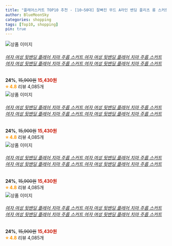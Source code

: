 ```yaml
---
title: "플레어스커트 TOP10 추천 - [10~50대] 잘빠진 무드 A라인 밴딩 플리츠 롱 스커트"
author: BlueMoonSky
categories: shopping
tags: [Top10, shopping]
pin: true
---
```

<html>
	<head>
		<link rel="stylesheet" href="https://cdn.jsdelivr.net/npm/bootstrap@5.3.2/dist/css/bootstrap.min.css">
	</head>
	<body>
		<div class="container">
			<div class="row justify-content-center">
				<div class="col-md-4 col-sm-6">
					<div class="product-container">
						<img src="https://thumbnail6.coupangcdn.com/thumbnails/remote/230x230ex/image/retail/images/79784996190699-11d9166c-9c28-4ac6-9961-58f13ba87d79.png" alt="상품 이미지">
						<h6><a href="#">여자 여성 뒷밴딩 플레어 치마 주름 스커트 여자 여성 뒷밴딩 플레어 치마 주름 스커트 여자 여성 뒷밴딩 플레어 치마 주름 스커트 여자 여성 뒷밴딩 플레어 치마 주름 스커트</a></h6>
						<b>24%</b>, <s>15,900원</s> 
						<span class="product-price" style="color:#cb1400"><b>15,430원</b></span>
						<br><span style="color:#FF9600"><b>⭐ 4.8</b></span>
						<span class="product-review">리뷰 4,085개</span>
					</div>
				</div>
				<div class="col-md-4 col-sm-6">
					<div class="product-container">
						<img src="https://thumbnail6.coupangcdn.com/thumbnails/remote/230x230ex/image/retail/images/79784996190699-11d9166c-9c28-4ac6-9961-58f13ba87d79.png" alt="상품 이미지">
						<h6><a href="#">여자 여성 뒷밴딩 플레어 치마 주름 스커트 여자 여성 뒷밴딩 플레어 치마 주름 스커트 여자 여성 뒷밴딩 플레어 치마 주름 스커트 여자 여성 뒷밴딩 플레어 치마 주름 스커트</a></h6>
						<b>24%</b>, <s>15,900원</s> 
						<span class="product-price" style="color:#cb1400"><b>15,430원</b></span>
						<br><span style="color:#FF9600"><b>⭐ 4.8</b></span>
						<span class="product-review">리뷰 4,085개</span>
					</div>
				</div>
				<div class="col-md-4 col-sm-6">
					<div class="product-container">
						<img src="https://thumbnail6.coupangcdn.com/thumbnails/remote/230x230ex/image/retail/images/79784996190699-11d9166c-9c28-4ac6-9961-58f13ba87d79.png" alt="상품 이미지">
						<h6><a href="#">여자 여성 뒷밴딩 플레어 치마 주름 스커트 여자 여성 뒷밴딩 플레어 치마 주름 스커트 여자 여성 뒷밴딩 플레어 치마 주름 스커트 여자 여성 뒷밴딩 플레어 치마 주름 스커트</a></h6>
						<b>24%</b>, <s>15,900원</s> 
						<span class="product-price" style="color:#cb1400"><b>15,430원</b></span>
						<br><span style="color:#FF9600"><b>⭐ 4.8</b></span>
						<span class="product-review">리뷰 4,085개</span>
					</div>
				</div>
				<div class="col-md-4 col-sm-6">
					<div class="product-container">
						<img src="https://thumbnail6.coupangcdn.com/thumbnails/remote/230x230ex/image/retail/images/79784996190699-11d9166c-9c28-4ac6-9961-58f13ba87d79.png" alt="상품 이미지">
						<h6><a href="#">여자 여성 뒷밴딩 플레어 치마 주름 스커트 여자 여성 뒷밴딩 플레어 치마 주름 스커트 여자 여성 뒷밴딩 플레어 치마 주름 스커트 여자 여성 뒷밴딩 플레어 치마 주름 스커트</a></h6>
						<b>24%</b>, <s>15,900원</s> 
						<span class="product-price" style="color:#cb1400"><b>15,430원</b></span>
						<br><span style="color:#FF9600"><b>⭐ 4.8</b></span>
						<span class="product-review">리뷰 4,085개</span>
					</div>
				</div>
			</div>
		</div>
	</body>
</html>
<script src="https://code.jquery.com/jquery-3.3.1.slim.min.js"></script>
<script src="https://cdn.jsdelivr.net/npm/bootstrap@5.3.2/dist/css/bootstrap.min.css"></script>
